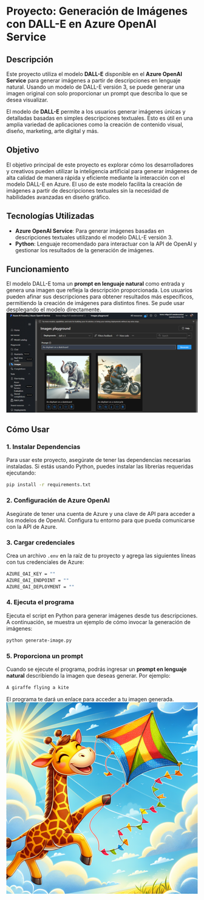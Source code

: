 # Proyecto: Generación de Imágenes con DALL-E en Azure OpenAI Service

## Descripción
Este proyecto utiliza el modelo **DALL-E** disponible en el **Azure OpenAI Service** para generar imágenes a partir de descripciones en lenguaje natural. Usando un modelo de DALL-E versión 3, se puede generar una imagen original con solo proporcionar un prompt que describa lo que se desea visualizar.

El modelo de **DALL-E** permite a los usuarios generar imágenes únicas y detalladas basadas en simples descripciones textuales. Esto es útil en una amplia variedad de aplicaciones como la creación de contenido visual, diseño, marketing, arte digital y más.

## Objetivo
El objetivo principal de este proyecto es explorar cómo los desarrolladores y creativos pueden utilizar la inteligencia artificial para generar imágenes de alta calidad de manera rápida y eficiente mediante la interacción con el modelo DALL-E en Azure. El uso de este modelo facilita la creación de imágenes a partir de descripciones textuales sin la necesidad de habilidades avanzadas en diseño gráfico.

## Tecnologías Utilizadas
- **Azure OpenAI Service**: Para generar imágenes basadas en descripciones textuales utilizando el modelo DALL-E versión 3.
- **Python**: Lenguaje recomendado para interactuar con la API de OpenAI y gestionar los resultados de la generación de imágenes.

## Funcionamiento
El modelo DALL-E toma un **prompt en lenguaje natural** como entrada y genera una imagen que refleja la descripción proporcionada. Los usuarios pueden afinar sus descripciones para obtener resultados más específicos, permitiendo la creación de imágenes para distintos fines. Se pude usar desplegando el modelo directamente.
![playground azure ai foundry](images/image1.png)


## Cómo Usar

### 1. Instalar Dependencias  
Para usar este proyecto, asegúrate de tener las dependencias necesarias instaladas. Si estás usando Python, puedes instalar las librerías requeridas ejecutando:

```bash
pip install -r requirements.txt
```

### 2. Configuración de Azure OpenAI
Asegúrate de tener una cuenta de Azure y una clave de API para acceder a los modelos de OpenAI. Configura tu entorno para que pueda comunicarse con la API de Azure.

### 3. Cargar credenciales
Crea un archivo `.env` en la raíz de tu proyecto y agrega las siguientes líneas con tus credenciales de Azure:

```bash
AZURE_OAI_KEY = ""
AZURE_OAI_ENDPOINT = ""
AZURE_OAI_DEPLOYMENT = ""
```

### 4. Ejecuta el programa
Ejecuta el script en Python para generar imágenes desde tus descripciones. A continuación, se muestra un ejemplo de cómo invocar la generación de imágenes:

```bash
python generate-image.py
```

### 5. Proporciona un prompt
Cuando se ejecute el programa, podrás ingresar un **prompt en lenguaje natural** describiendo la imagen que deseas generar. Por ejemplo:
```bash
A giraffe flying a kite
```
El programa te dará un enlace para acceder a tu imagen generada.
![image generate](images/image.png)
